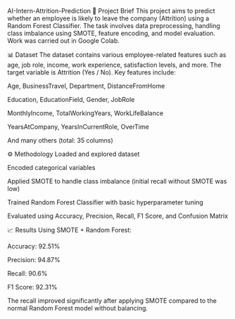 AI-Intern-Attrition-Prediction
📌 Project Brief
This project aims to predict whether an employee is likely to leave the company (Attrition) using a Random Forest Classifier. The task involves data preprocessing, handling class imbalance using SMOTE, feature encoding, and model evaluation. Work was carried out in Google Colab.

📊 Dataset
The dataset contains various employee-related features such as age, job role, income, work experience, satisfaction levels, and more. The target variable is Attrition (Yes / No).
Key features include:

Age, BusinessTravel, Department, DistanceFromHome

Education, EducationField, Gender, JobRole

MonthlyIncome, TotalWorkingYears, WorkLifeBalance

YearsAtCompany, YearsInCurrentRole, OverTime

And many others (total: 35 columns)

⚙️ Methodology
Loaded and explored dataset

Encoded categorical variables

Applied SMOTE to handle class imbalance (initial recall without SMOTE was low)

Trained Random Forest Classifier with basic hyperparameter tuning

Evaluated using Accuracy, Precision, Recall, F1 Score, and Confusion Matrix

📈 Results
Using SMOTE + Random Forest:

Accuracy: 92.51%

Precision: 94.87%

Recall: 90.6%

F1 Score: 92.31%

The recall improved significantly after applying SMOTE compared to the normal Random Forest model without balancing.
